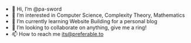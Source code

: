 - 👋 Hi, I’m @pa-sword
- 👀 I’m interested in Computer Science, Complexity Theory, Mathematics
- 🌱 I’m currently learning Website Building for a personal blog
- 💞️ I’m looking to collaborate on anything, give me a ring!
- 📫 How to reach me its@preferable.to

<!---
pa-sword/pa-sword is a ✨ special ✨ repository because its `README.md` (this file) appears on your GitHub profile.
You can click the Preview link to take a look at your changes.
--->
